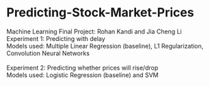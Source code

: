 # Predicting-Stock-Market-Prices
Machine Learning Final Project: Rohan Kandi and Jia Cheng Li </br>
Experiment 1: Predicting with delay</br>
Models used: Multiple Linear Regression (baseline), L1 Regularization, Convolution Neural Networks</br>
</br>
Experiment 2: Predicting whether prices will rise/drop </br>
Models used: Logistic Regression (baseline) and SVM
